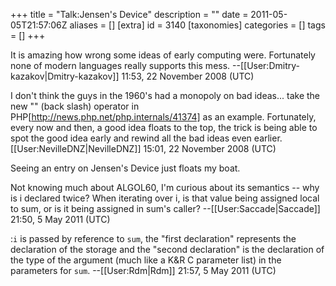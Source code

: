 +++
title = "Talk:Jensen's Device"
description = ""
date = 2011-05-05T21:57:06Z
aliases = []
[extra]
id = 3140
[taxonomies]
categories = []
tags = []
+++

It is amazing how wrong some ideas of early computing were. Fortunately none of modern languages really supports this mess. --[[User:Dmitry-kazakov|Dmitry-kazakov]] 11:53, 22 November 2008 (UTC)

I don't think the guys in the 1960's had a monopoly on bad ideas... take the new "\" (back slash) operator in PHP[http://news.php.net/php.internals/41374] as an example.  Fortunately, every now and then, a good idea floats to the top, the trick is being able to spot the good idea early and rewind all the bad ideas even earlier. [[User:NevilleDNZ|NevilleDNZ]] 15:01, 22 November 2008 (UTC)

Seeing an entry on Jensen's Device just floats my boat.

Not knowing much about ALGOL60, I'm curious about its semantics -- why is i declared twice? When iterating over i, is that value being assigned local to sum, or is it being assigned in sum's caller? --[[User:Saccade|Saccade]] 21:50, 5 May 2011 (UTC)

:<code>i</code> is passed by reference to <code>sum</code>, the "first declaration" represents the declaration of the storage and the "second declaration" is the declaration of the type of the argument (much like a K&R C parameter list) in the parameters for <code>sum</code>.  --[[User:Rdm|Rdm]] 21:57, 5 May 2011 (UTC)
